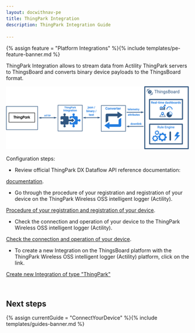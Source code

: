 ```yaml
---
layout: docwithnav-pe
title: ThingPark Integration
description: ThingPark Integration Guide 

---
```


{% assign feature = "Platform Integrations" %}{% include templates/pe-feature-banner.md %}


ThingPark Integration allows to stream data from Actility ThingPark servers to ThingsBoard and converts binary device payloads to the ThingsBoard format.

 ![image](/images/user-guide/integrations/thingpark-integration.svg)

Configuration steps:
- Review official  ThingPark DX Dataflow API reference documentation:
    
[documentation](https://dx-api.thingpark.com/dataflow/latest/doc/index.html#uplink-data-reception).

- Go through the procedure of your registration and registration of your device on the ThingPark Wireless OSS intelligent logger (Actility).

[Procedure of your registration and registration of your device](https://thingparkenterprise.eu.actility.com/tpe/#/login).

- Check the connection and operation of your device to the ThingPark Wireless OSS intelligent logger (Actility).

[Check the connection and operation of your device](https://thingparkenterprise.eu.actility.com/thingpark/wlogger/gui/).

- To create a new Integration on the ThingsBoard platform with the ThingPark Wireless OSS intelligent logger (Actility) platform, click on the link.   
 
[Create new Integration of type "ThingPark"](/docs/samples/abeeway/tracker.md)

<br>

## Next steps
 
 {% assign currentGuide = "ConnectYourDevice" %}{% include templates/guides-banner.md %}

